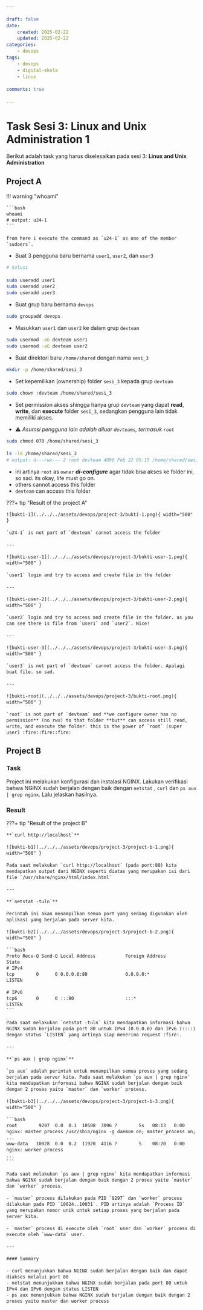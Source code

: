 ```yaml
---

draft: false
date: 
    created: 2025-02-22
    updated: 2025-02-22
categories:
    - devops
tags:
    - devops
    - digital-skola
    - linux

comments: true

---
```


# Task Sesi 3: Linux and Unix Administration 1

Berikut adalah task yang harus diselesaikan pada sesi 3: **Linux and Unix Administration**

## Project A


!!! warning "whoami"

    ```bash
    whoami
    # output: u24-1
    ```

    from here i execute the command as `u24-1` as one of the member `sudoers`.

- Buat 3 pengguna baru bernama `user1`, `user2`, dan `user3`
    
```bash
# Solusi 

sudo useradd user1
sudo useradd user2
sudo useradd user3
```

- Buat grup baru bernama `devops`

```bash
sudo groupadd devops
```

- Masukkan `user1` dan `user2` ke dalam grup `devteam`
        
```bash
sudo usermod -aG devteam user1
sudo usermod -aG devteam user2
```
- Buat direktori baru `/home/shared` dengan nama `sesi_3`
        
```bash
mkdir -p /home/shared/sesi_3
```

- Set kepemilikan (ownership) folder `sesi_3` kepada grup `devteam`
        
```bash
sudo chown :devteam /home/shared/sesi_3
```

- Set permission akses shingga hanya grup `devteam` yang dapat **read**, **write**, dan **execute** folder `sesi_3`, sedangkan pengguna lain tidak memiliki akses. 

- :warning: _Asumsi pengguna lain adalah diluar `devteams`, termasuk `root`_
        
```bash
sudo chmod 070 /home/shared/sesi_3

ls -ld /home/shared/sesi_3
# output: d---rwx--- 2 root devteam 4096 Feb 22 05:15 /home/shared/sesi_3/
```

- ini artinya `root` as `owner` **_di-configure_** agar tidak bisa akses ke folder ini, so sad. its okay, life must go on.
- others cannot access this folder
- `devteam` can access this folder

???+ tip "Result of the project A"

    ![bukti-1](../../../assets/devops/project-3/bukti-1.png){ width="500" }

    `u24-1` is not part of `devteam` cannot access the folder

    ---

    ![bukti-user-1](../../../assets/devops/project-3/bukti-user-1.png){ width="500" }

    `user1` login and try to access and create file in the folder

    ---

    ![bukti-user-2](../../../assets/devops/project-3/bukti-user-2.png){ width="500" }

    `user2` login and try to access and create file in the folder. as you can see there is file from `user1` and `user2`. Nice!

    ---
    
    ![bukti-user-3](../../../assets/devops/project-3/bukti-user-3.png){ width="500" }

    `user3` is not part of `devteam` cannot access the folder. Apalagi buat file. so sad.
    
    ---

    ![bukti-root](../../../assets/devops/project-3/bukti-root.png){ width="500" }

    `root` is not part of `devteam` and **we configure owner has no permission** (no rwx) to that folder **but** can access still read, write, and execute the folder. this is the power of `root` (super user) :fire::fire::fire:


## Project B

### Task
Project ini melakukan konfigurasi dan instalasi NGINX. Lakukan verifikasi bahwa NGINX sudah berjalan dengan baik dengan `netstat` , `curl` dan `ps aux | grep nginx`. Lalu jelaskan hasilnya.

### Result

???+ tip "Result of the project B"

    **`curl http://localhost`**

    ![bukti-b1](../../../assets/devops/project-3/project-b-1.png){ width="500" }

    Pada saat melakukan `curl http://localhost` (pada port:80) kita mendapatkan output dari NGINX seperti diatas yang merupakan isi dari file `/usr/share/nginx/html/index.html`

    ---

    **`netstat -tuln`**

    Perintah ini akan menampilkan semua port yang sedang digunakan oleh aplikasi yang berjalan pada server kita.

    ![bukti-b2](../../../assets/devops/project-3/project-b-2.png){ width="500" }
    
    ```bash
    Proto Recv-Q Send-Q Local Address           Foreign Address         State
    # IPv4
    tcp        0      0 0.0.0.0:80              0.0.0.0:*               LISTEN
    
    # IPv6
    tcp6       0      0 :::80                   :::*                    LISTEN
    ```

    Pada saat melakukan `netstat -tuln` kita mendapatkan informasi bahwa NGINX sudah berjalan pada port 80 untuk IPv4 (0.0.0.0) dan IPv6 (::::) dengan status `LISTEN` yang artinya siap menerima request :fire:.

    ---

    **`ps aux | grep nginx`**

    `ps aux` adalah perintah untuk menampilkan semua proses yang sedang berjalan pada server kita. Pada saat melakukan `ps aux | grep nginx` kita mendapatkan informasi bahwa NGINX sudah berjalan dengan baik dengan 2 proses yaitu `master` dan `worker` process.

    ![bukti-b3](../../../assets/devops/project-3/project-b-3.png){ width="500" }

    ```bash
    root        9297  0.0  0.1  10508  3096 ?        Ss   08:13   0:00 nginx: master process /usr/sbin/nginx -g daemon on; master_process on;
    ...
    www-data   10028  0.0  0.2  11920  4116 ?        S    08:20   0:00 nginx: worker process
    ...
    ```

    Pada saat melakukan `ps aux | grep nginx` kita mendapatkan informasi bahwa NGINX sudah berjalan dengan baik dengan 2 proses yaitu `master` dan `worker` process. 

    - `master` process dilakukan pada PID `9297` dan `worker` process dilakukan pada PID `10024..10031`. PID artinya adalah `Process ID` yang merupakan nomor unik untuk setiap proses yang berjalan pada server kita.

    - `master` process di execute oleh `root` user dan `worker` process di execute oleh `www-data` user.

    ---

    #### Summary

    - curl menunjukkan bahwa NGINX sudah berjalan dengan baik dan dapat diakses melalui port 80
    - netstat menunjukkan bahwa NGINX sudah berjalan pada port 80 untuk IPv4 dan IPv6 dengan status LISTEN
    - ps aux menunjukkan bahwa NGINX sudah berjalan dengan baik dengan 2 proses yaitu master dan worker process

